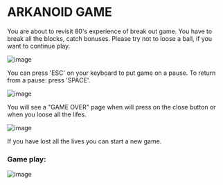 # ARKANOID GAME

You are about to revisit 80's experience of break out game.
You have to break all the blocks, catch bonuses.
Please try not to loose a ball, if you want to continue play.

![image](https://user-images.githubusercontent.com/36036315/215073071-2280314c-d96b-4258-a41e-10c5795fb9c0.png)

You can press 'ESC' on your keyboard to put game on a pause. To return from a pause: press 'SPACE'.

![image](https://user-images.githubusercontent.com/36036315/215073273-bfef99cc-4de0-4817-97fa-1941846083a2.png)

You will see a "GAME OVER" page when will press on the close button or when you loose all the lifes.

![image](https://user-images.githubusercontent.com/36036315/215073466-44d09c44-bf82-4a6b-beb8-87df8f4cfcdb.png)

If you have lost all the lives you can start a new game.

### Game play:

![image](documentation/markdowns/images//arkanoid_gameplay.gif)
